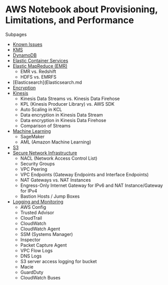 # AWS Notebook about Provisioning, Limitations, and Performance

Subpages

- [Known Issues](KnownIssues.md)
- [KMS](KMS.md)
- [DynamoDB](DynamoDB.md)
- [Elastic Container Services](ECS.md)
- [Elastic MapReduce (EMR)](EMR.md)
  - EMR vs. Redshift
  - HDFS vs. EMRFS
- [Elasticsearch](Elasticsearch.md
- [Encryption](Encryption.md)
- [Kinesis](Kinesis.md)
  - Kinesis Data Streams vs. Kinesis Data Firehose
  - KPL (Kinesis Producer Library) vs. AWS SDK
  - Auto Scaling in KCL
  - Data encryption in Kinesis Data Stream
  - Data encryption in Kinesis Data Firehose
  - Comparison of Streams
- [Machine Learning](MachineLearning.md)
  - SageMaker
  - AML (Amazon Machine Learning)
- [S3](S3.md)
- [Secure Network Infrastructure](SecureNetworkInfrastructure.md)
  - NACL (Network Access Control List)
  - Security Groups
  - VPC Peering
  - VPC Endpoints (Gateway Endpoints and Interface Endpoints)
  - NAT Gateways vs. NAT Instances
  - Engress-Only Internet Gateway for IPv6 and NAT Instance/Gateway for IPv4
  - Bastion Hosts / Jump Boxes
- [Logging and Monitoring](LoggingAndMonitoring.md)
  - AWS Config
  - Trusted Advisor
  - CloudTrail
  - CloudWatch
  - CloudWatch Agent
  - SSM (Systems Manager)
  - Inspector
  - Packet Capture Agent
  - VPC Flow Logs
  - DNS Logs
  - S3 server access logging for bucket
  - Macie
  - GuardDuty
  - CloudWatch Buses
